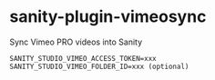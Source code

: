 # sanity-plugin-vimeosync
Sync Vimeo PRO videos into Sanity

```
SANITY_STUDIO_VIMEO_ACCESS_TOKEN=xxx
SANITY_STUDIO_VIMEO_FOLDER_ID=xxx (optional)
```
